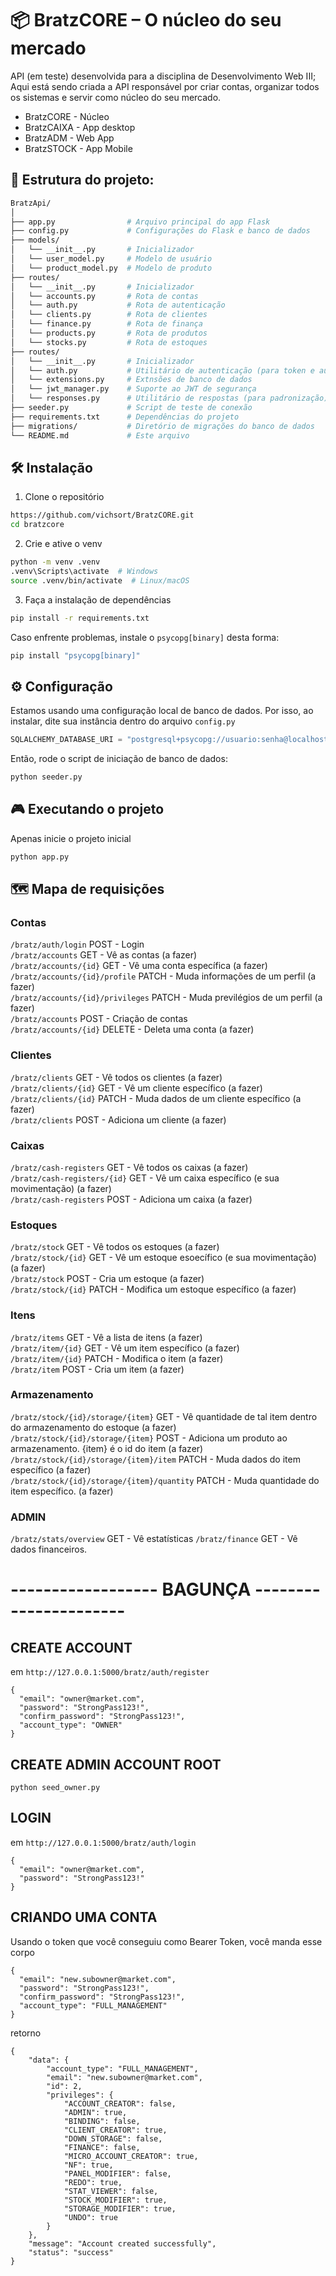 # 📦 BratzCORE – O núcleo do seu mercado

API (em teste) desenvolvida para a disciplina de Desenvolvimento Web III; Aqui está sendo criada a API responsável por criar contas, organizar todos os sistemas e servir como núcleo do seu mercado.
- BratzCORE - Núcleo
- BratzCAIXA - App desktop
- BratzADM - Web App
- BratzSTOCK - App Mobile


## 🧱 Estrutura do projeto:
```bash
BratzApi/
│
├── app.py                # Arquivo principal do app Flask
├── config.py             # Configurações do Flask e banco de dados
├── models/
│   └── __init__.py       # Inicializador
│   └── user_model.py     # Modelo de usuário
│   └── product_model.py  # Modelo de produto
├── routes/
│   └── __init__.py       # Inicializador
│   └── accounts.py       # Rota de contas
│   └── auth.py           # Rota de autenticação
│   └── clients.py        # Rota de clientes
│   └── finance.py        # Rota de finança
│   └── products.py       # Rota de produtos
│   └── stocks.py         # Rota de estoques
├── routes/
│   └── __init__.py       # Inicializador
│   └── auth.py           # Utilitário de autenticação (para token e autoridade)
│   └── extensions.py     # Extnsões de banco de dados
│   └── jwt_manager.py    # Suporte ao JWT de segurança
│   └── responses.py      # Utilitário de respostas (para padronização)
├── seeder.py             # Script de teste de conexão
├── requirements.txt      # Dependências do projeto
├── migrations/           # Diretório de migrações do banco de dados
└── README.md             # Este arquivo
```

## 🛠️ Instalação
1. Clone o repositório

```bash
https://github.com/vichsort/BratzCORE.git
cd bratzcore

```

2. Crie e ative o venv
```bash
python -m venv .venv
.venv\Scripts\activate  # Windows
source .venv/bin/activate  # Linux/macOS
```

3. Faça a instalação de dependências
```bash
pip install -r requirements.txt
```

Caso enfrente problemas, instale o `psycopg[binary]` desta forma:
```bash
pip install "psycopg[binary]"
```

## ⚙️ Configuração
Estamos usando uma configuração local de banco de dados. Por isso, ao instalar, dite sua instância dentro do arquivo `config.py`
```python
SQLALCHEMY_DATABASE_URI = "postgresql+psycopg://usuario:senha@localhost:5432/seubanco"
```
Então, rode o script de iniciação de banco de dados:
```python
python seeder.py
```


## 🎮 Executando o projeto
Apenas inicie o projeto inicial 

```bash
python app.py
```

## 🗺️ Mapa de requisições
### Contas
`/bratz/auth/login` POST - Login <br>
`/bratz/accounts` GET - Vê as contas (a fazer) <br>
`/bratz/accounts/{id}` GET - Vê uma conta específica (a fazer) <br>
`/bratz/accounts/{id}/profile` PATCH - Muda informações de um perfil (a fazer) <br>
`/bratz/accounts/{id}/privileges` PATCH - Muda previlégios de um perfil (a fazer) <br>
`/bratz/accounts` POST - Criação de contas <br>
`/bratz/accounts/{id}` DELETE - Deleta uma conta (a fazer) <br>

### Clientes
`/bratz/clients` GET - Vê todos os clientes (a fazer) <br>
`/bratz/clients/{id}` GET - Vê um cliente específico (a fazer) <br>
`/bratz/clients/{id}` PATCH - Muda dados de um cliente específico (a fazer) <br>
`/bratz/clients` POST - Adiciona um cliente (a fazer) <br>

### Caixas
`/bratz/cash-registers` GET - Vê todos os caixas (a fazer) <br>
`/bratz/cash-registers/{id}` GET - Vê um caixa específico (e sua movimentação) (a fazer) <br>
`/bratz/cash-registers` POST - Adiciona um caixa (a fazer) <br>

### Estoques
`/bratz/stock` GET - Vê todos os estoques (a fazer) <br>
`/bratz/stock/{id}` GET - Vê um estoque esoecífico (e sua movimentação) (a fazer) <br>
`/bratz/stock` POST - Cria um estoque (a fazer) <br>
`/bratz/stock/{id}` PATCH - Modifica um estoque específico (a fazer) <br>

### Itens
`/bratz/items` GET - Vê a lista de itens (a fazer) <br>
`/bratz/item/{id}` GET - Vê um item específico (a fazer) <br>
`/bratz/item/{id}` PATCH - Modifica o item (a fazer) <br>
`/bratz/item` POST - Cria um item (a fazer) <br>

### Armazenamento
`/bratz/stock/{id}/storage/{item}` GET - Vê quantidade de tal item dentro do armazenamento do estoque (a fazer) <br>
`/bratz/stock/{id}/storage/{item}` POST - Adiciona um produto ao armazenamento. {item} é o id do item (a fazer) <br>
`/bratz/stock/{id}/storage/{item}/item` PATCH - Muda dados do item específico (a fazer) <br>
`/bratz/stock/{id}/storage/{item}/quantity` PATCH - Muda quantidade do item específico. (a fazer) <br>

### ADMIN
`/bratz/stats/overview` GET - Vê estatísticas
`/bratz/finance` GET - Vê dados financeiros. 

# ------------------ BAGUNÇA ----------------------

## CREATE ACCOUNT 

em `http://127.0.0.1:5000/bratz/auth/register`
```
{
  "email": "owner@market.com",
  "password": "StrongPass123!",
  "confirm_password": "StrongPass123!",
  "account_type": "OWNER"
}
```

## CREATE ADMIN ACCOUNT ROOT
```
python seed_owner.py
```

## LOGIN

em `http://127.0.0.1:5000/bratz/auth/login`
```
{
  "email": "owner@market.com",
  "password": "StrongPass123!"
}
```

## CRIANDO UMA CONTA
Usando o token que você conseguiu como Bearer Token, você manda esse corpo
```
{
  "email": "new.subowner@market.com",
  "password": "StrongPass123!",
  "confirm_password": "StrongPass123!",
  "account_type": "FULL_MANAGEMENT"
}
```



retorno
```
{
    "data": {
        "account_type": "FULL_MANAGEMENT",
        "email": "new.subowner@market.com",
        "id": 2,
        "privileges": {
            "ACCOUNT_CREATOR": false,
            "ADMIN": true,
            "BINDING": false,
            "CLIENT_CREATOR": true,
            "DOWN_STORAGE": false,
            "FINANCE": false,
            "MICRO_ACCOUNT_CREATOR": true,
            "NF": true,
            "PANEL_MODIFIER": false,
            "REDO": true,
            "STAT_VIEWER": false,
            "STOCK_MODIFIER": true,
            "STORAGE_MODIFIER": true,
            "UNDO": true
        }
    },
    "message": "Account created successfully",
    "status": "success"
}
```


